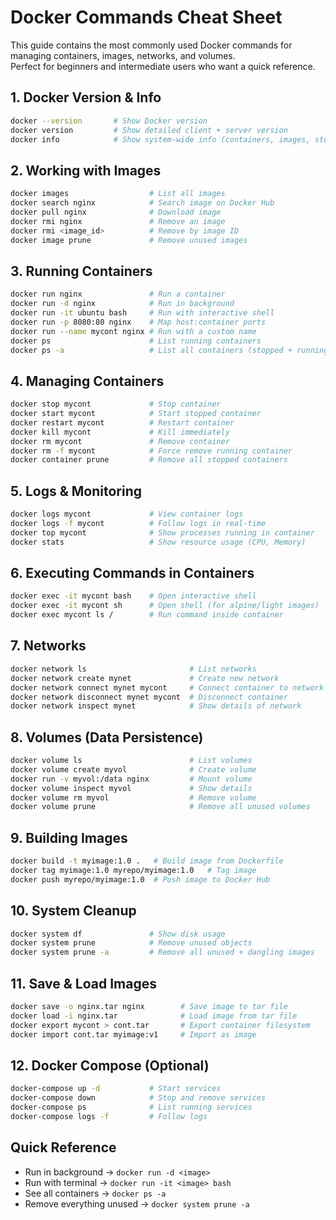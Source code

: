 # Docker Commands Cheat Sheet

This guide contains the most commonly used Docker commands for managing containers, images, networks, and volumes.  
Perfect for beginners and intermediate users who want a quick reference.  

## 1. Docker Version & Info
```bash
docker --version       # Show Docker version
docker version         # Show detailed client + server version
docker info            # Show system-wide info (containers, images, storage, etc.)
```

## 2. Working with Images
```bash
docker images                  # List all images
docker search nginx            # Search image on Docker Hub
docker pull nginx              # Download image
docker rmi nginx               # Remove an image
docker rmi <image_id>          # Remove by image ID
docker image prune             # Remove unused images
```

## 3. Running Containers
```bash
docker run nginx               # Run a container
docker run -d nginx            # Run in background
docker run -it ubuntu bash     # Run with interactive shell
docker run -p 8080:80 nginx    # Map host:container ports
docker run --name mycont nginx # Run with a custom name
docker ps                      # List running containers
docker ps -a                   # List all containers (stopped + running)
```

## 4. Managing Containers
```bash
docker stop mycont             # Stop container
docker start mycont            # Start stopped container
docker restart mycont          # Restart container
docker kill mycont             # Kill immediately
docker rm mycont               # Remove container
docker rm -f mycont            # Force remove running container
docker container prune         # Remove all stopped containers
```

## 5. Logs & Monitoring
```bash
docker logs mycont             # View container logs
docker logs -f mycont          # Follow logs in real-time
docker top mycont              # Show processes running in container
docker stats                   # Show resource usage (CPU, Memory)
```

## 6. Executing Commands in Containers
```bash
docker exec -it mycont bash    # Open interactive shell
docker exec -it mycont sh      # Open shell (for alpine/light images)
docker exec mycont ls /        # Run command inside container
```

## 7. Networks
```bash
docker network ls                       # List networks
docker network create mynet             # Create new network
docker network connect mynet mycont     # Connect container to network
docker network disconnect mynet mycont  # Disconnect container
docker network inspect mynet            # Show details of network
```

## 8. Volumes (Data Persistence)
```bash
docker volume ls                        # List volumes
docker volume create myvol              # Create volume
docker run -v myvol:/data nginx         # Mount volume
docker volume inspect myvol             # Show details
docker volume rm myvol                  # Remove volume
docker volume prune                     # Remove all unused volumes
```

## 9. Building Images
```bash
docker build -t myimage:1.0 .   # Build image from Dockerfile
docker tag myimage:1.0 myrepo/myimage:1.0   # Tag image
docker push myrepo/myimage:1.0  # Push image to Docker Hub
```

## 10. System Cleanup
```bash
docker system df               # Show disk usage
docker system prune            # Remove unused objects
docker system prune -a         # Remove all unused + dangling images
```

## 11. Save & Load Images
```bash
docker save -o nginx.tar nginx        # Save image to tar file
docker load -i nginx.tar              # Load image from tar file
docker export mycont > cont.tar       # Export container filesystem
docker import cont.tar myimage:v1     # Import as image
```

## 12. Docker Compose (Optional)
```bash
docker-compose up -d           # Start services
docker-compose down            # Stop and remove services
docker-compose ps              # List running services
docker-compose logs -f         # Follow logs
```

## Quick Reference
- Run in background → `docker run -d <image>`  
- Run with terminal → `docker run -it <image> bash`  
- See all containers → `docker ps -a`  
- Remove everything unused → `docker system prune -a`  
